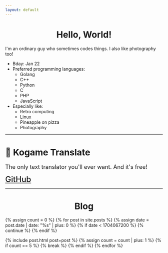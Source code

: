 ```yaml
---
layout: default
---
```


<h1 style="text-align:center;">Hello, World!</h1>
I'm an ordinary guy who sometimes codes things. I also like photography too!

  * Bday: Jan 22
  * Preferred programming languages:
    * Golang
    * C++
    * Python
    * C
    * PHP
    * JavaScript
  * Especially like:
    * Retro computing
    * Linux
    * Pineapple on pizza
    * Photography

---

# 🐢 Kogame Translate

<span style="font-size:18px;">The only text translator you'll ever want. And it's free!</span>

<a href="https://github.com/pavlik-dev/kogame-translate" style="font-weight:500;font-size:25px;display:block">GitHub</a>

---

<h1 style="text-align:center;">Blog</h1>

{% assign count = 0 %}
{% for post in site.posts %}
  {% assign date = post.date | date: "%s" | plus: 0 %}
  {% if date < 1704067200 %}
    {% continue %}
  {% endif %}

  {% include post.html post=post %}
  {% assign count = count | plus: 1 %}
  {% if count == 5 %}
    {% break %}
  {% endif %}
{% endfor %}
